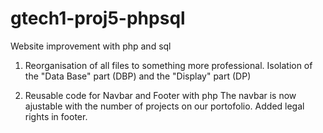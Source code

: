 # gtech1-proj5-phpsql
Website improvement with php and sql 

1. Reorganisation of all files to something more professional.
Isolation of the "Data Base" part (DBP) and the "Display" part (DP)

2. Reusable code for Navbar and Footer with php
The navbar is now ajustable with the number of projects on our portofolio. 
Added legal rights in footer.

